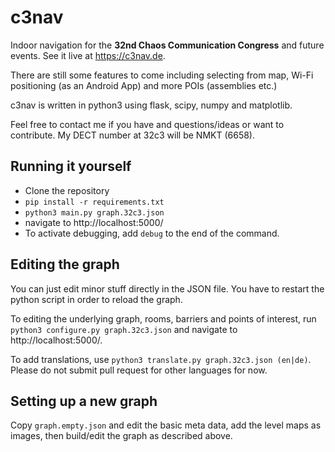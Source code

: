 # c3nav

Indoor navigation for the **32nd Chaos Communication Congress** and future
events. See it live at https://c3nav.de.

There are still some features to come including selecting from map, Wi-Fi
positioning (as an Android App) and more POIs (assemblies etc.)

c3nav is written in python3 using flask, scipy, numpy and matplotlib.

Feel free to contact me if you have and questions/ideas or want to contribute.
My DECT number at 32c3 will be NMKT (6658).

## Running it yourself

* Clone the repository
* `pip install -r requirements.txt`
* `python3 main.py graph.32c3.json`
* navigate to http://localhost:5000/
* To activate debugging, add `debug` to the end of the command.

## Editing the graph

You can just edit minor stuff directly in the JSON file. You have to restart
the python script in order to reload the graph.

To editing the underlying graph, rooms, barriers and points of interest, run
`python3 configure.py graph.32c3.json` and navigate to http://localhost:5000/.

To add translations, use `python3 translate.py graph.32c3.json (en|de)`. Please
do not submit pull request for other languages for now.

## Setting up a new graph

Copy `graph.empty.json` and edit the basic meta data, add the level maps as
images, then build/edit the graph as described above.
